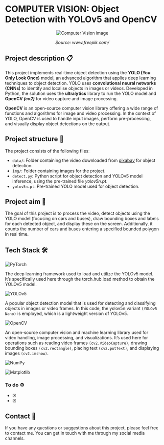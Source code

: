 # COMPUTER VISION: Object Detection with YOLOv5 and OpenCV

<p align="center">
  <img src="img/image.jpg" alt="Computer Vision image">
</p>
<p align="center"><em>Source: www.freepik.com/</em></p>

## Project description 📋

This project implements real-time object detection using the **YOLO (You Only Look Once)** model, an advanced algorithm that applies deep learning techniques to object detection. YOLO uses **convolutional neural networks (CNNs)** to identify and localise objects in images or videos. Developed in Python, the solution uses the **ultralytics** library to run the YOLO model and **OpenCV *(cv2)*** for video capture and image processing.

**OpenCV** is an open-source computer vision library offering a wide range of functions and algorithms for image and video processing. In the context of YOLO, OpenCV is used to handle input images, perform pre-processing, and visually display object detections on the output.

## Project structure 📂

The project consists of the following files:

- ``data/``: Folder containing the video downloaded from [pixabay](https://pixabay.com/) for object detection.
- ``img/``: Folder containing images for the project.
- ``detect.py``: Python script for object detection and YOLOv5 model inference, using the pre-trained file *yolov5n.pt*.
- ``yolov5n.pt``: Pre-trained YOLO model used for object detection.

## Project aim 🎯

The goal of this project is to process the video, detect objects using the YOLO model (focusing on cars and buses), draw bounding boxes and labels for each detected object, and display these on the screen. Additionally, it counts the number of cars and buses entering a specified bounded polygon in real time.

## Tech Stack 🛠️

![PyTorch](https://img.shields.io/badge/PyTorch-EE4C2C?style=for-the-badge&logo=pytorch&logoColor=white)

The deep learning framework used to load and utilize the YOLOv5 model. It’s specifically used here through the torch.hub.load method to obtain the YOLOv5 model.

![YOLOv5](https://img.shields.io/badge/YOLOv5-FF6F00?style=for-the-badge&logo=github&logoColor=white)

A popular object detection model that is used for detecting and classifying objects in images or video frames. In this code, the yolov5n variant ``(YOLOv5 Nano)`` is employed, which is a lightweight version of YOLOv5.

![OpenCV](https://img.shields.io/badge/OpenCV-5C3EE8?style=for-the-badge&logo=opencv&logoColor=white)

An open-source computer vision and machine learning library used for video handling, image processing, and visualizations. It’s used here for operations such as reading video frames ``(cv2.VideoCapture)``, drawing bounding boxes ``(cv2.rectangle)``, placing text ``(cv2.putText)``, and displaying images ``(cv2.imshow)``.

![NumPy](https://img.shields.io/badge/NumPy-013243?style=for-the-badge&logo=numpy&logoColor=white)

![Matplotlib](https://img.shields.io/badge/Matplotlib-003B57?style=for-the-badge&logo=matplotlib&logoColor=white)

### To do ⚙️

- [x] 
- [x] 

## Contact 📧
If you have any questions or suggestions about this project, please feel free to contact me. You can get in touch with me through my social media channels.